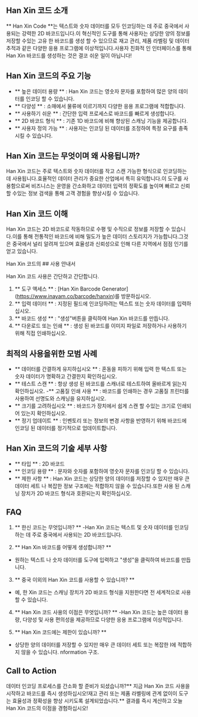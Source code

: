 ## Han Xin 코드 소개

** Han Xin Code **는 텍스트와 숫자 데이터를 모두 인코딩하는 데 주로 중국에서 사용되는 강력한 2D 바코드입니다.이 혁신적인 도구를 통해 사용자는 상당한 양의 정보를 저장할 수있는 고유 한 바코드를 생성 할 수 있으므로 재고 관리, 제품 라벨링 및 데이터 추적과 같은 다양한 응용 프로그램에 이상적입니다.사용자 친화적 인 인터페이스를 통해 Han Xin 바코드를 생성하는 것은 결코 쉬운 일이 아닙니다!

## Han Xin 코드의 주요 기능

- ** 높은 데이터 용량 ** : Han Xin 코드는 영숫자 문자를 포함하여 많은 양의 데이터를 인코딩 할 수 있습니다.
- ** 다양성 ** : 소매에서 물류에 이르기까지 다양한 응용 프로그램에 적합합니다.
- ** 사용하기 쉬운 ** : 간단한 입력 프로세스로 바코드를 빠르게 생성합니다.
- ** 2D 바코드 형식 ** : 기존 1D 바코드에 비해 향상된 스캐닝 기능을 제공합니다.
- ** 사용자 정의 가능 ** : 사용자는 인코딩 된 데이터를 조정하여 특정 요구를 충족시킬 수 있습니다.

## Han Xin 코드는 무엇이며 왜 사용됩니까?

Han Xin 코드는 주로 텍스트와 숫자 데이터를 작고 스캔 가능한 형식으로 인코딩하는 데 사용됩니다.효율적인 데이터 관리가 중요한 산업에서 특히 유익합니다.이 도구를 사용함으로써 비즈니스는 운영을 간소화하고 데이터 입력의 정확도를 높이며 빠르고 신뢰할 수있는 정보 검색을 통해 고객 경험을 향상시킬 수 있습니다.

## Han Xin 코드 이해

Han Xin 코드는 2D 바코드로 작동하므로 수평 및 수직으로 정보를 저장할 수 있습니다.이를 통해 전통적인 바코드에 비해 밀도가 높은 데이터 스토리지가 가능합니다.그것은 중국에서 널리 알려져 있으며 효율성과 신뢰성으로 인해 다른 지역에서 점점 인기를 얻고 있습니다.

Han Xin 코드의 ## 사용 안내서

Han Xin 코드 사용은 간단하고 간단합니다.

1. ** 도구 액세스 ** : [Han Xin Barcode Generator] (https://www.inayam.co/barcode/hanxin)를 방문하십시오.
2. ** 입력 데이터 ** : 지정된 필드에 인코딩하려는 텍스트 또는 숫자 데이터를 입력하십시오.
3. ** 바코드 생성 ** : "생성"버튼을 클릭하여 Han Xin 바코드를 만듭니다.
4. ** 다운로드 또는 인쇄 ** : 생성 된 바코드를 이미지 파일로 저장하거나 사용하기 위해 직접 인쇄하십시오.

## 최적의 사용을위한 모범 사례

- ** 데이터를 간결하게 유지하십시오 ** : 혼동을 피하기 위해 입력 한 텍스트 또는 숫자 데이터가 명확하고 간결한지 확인하십시오.
- ** 테스트 스캔 ** : 항상 생성 된 바코드를 스캐너로 테스트하여 올바르게 읽는지 확인하십시오.
-** 고품질 인쇄 사용 ** : 바코드를 인쇄하는 경우 고품질 프린터를 사용하여 선명도와 스캐닝을 유지하십시오.
- ** 크기를 고려하십시오 ** : 바코드가 장치에서 쉽게 스캔 할 수있는 크기로 인쇄되어 있는지 확인하십시오.
- ** 정기 업데이트 ** : 인벤토리 또는 정보의 변경 사항을 반영하기 위해 바코드에 인코딩 된 데이터를 정기적으로 업데이트합니다.

## Han Xin 코드의 기술 세부 사항

- ** 타입 ** : 2D 바코드
- ** 인코딩 용량 ** : 문자와 숫자를 포함하여 영숫자 문자를 인코딩 할 수 있습니다.
- ** 제한 사항 ** : Han Xin 코드는 상당한 양의 데이터를 저장할 수 있지만 매우 큰 데이터 세트 나 복잡한 정보 구조에는 적합하지 않을 수 있습니다.또한 사용 된 스캐닝 장치가 2D 바코드 형식과 호환되는지 확인하십시오.

## FAQ

1. ** 한신 코드는 무엇입니까? **
-Han Xin 코드는 텍스트 및 숫자 데이터를 인코딩하는 데 주로 중국에서 사용되는 2D 바코드입니다.

2. ** Han Xin 바코드를 어떻게 생성합니까? **
- 원하는 텍스트 나 숫자 데이터를 도구에 입력하고 "생성"을 클릭하여 바코드를 만듭니다.

3. ** 중국 이외의 Han Xin 코드를 사용할 수 있습니까? **
- 예, 한 Xin 코드는 스캐닝 장치가 2D 바코드 형식을 지원한다면 전 세계적으로 사용할 수 있습니다.

4. ** Han Xin 코드 사용의 이점은 무엇입니까? **
-Han Xin 코드는 높은 데이터 용량, 다양성 및 사용 편의성을 제공하므로 다양한 응용 프로그램에 이상적입니다.

5. ** Han Xin 코드에는 제한이 있습니까? **
- 상당한 양의 데이터를 저장할 수 있지만 매우 큰 데이터 세트 또는 복잡한 I에 적합하지 않을 수 있습니다. nformation 구조.

## Call to Action

데이터 인코딩 프로세스를 간소화 할 준비가 되셨습니까?** 지금 Han Xin 코드 사용을 시작하고 바코드를 즉시 생성하십시오!재고 관리 또는 제품 라벨링에 관계 없이이 도구는 효율성과 정확성을 향상 시키도록 설계되었습니다.** 결과를 즉시 계산하고 오늘 Han Xin 코드의 이점을 경험하십시오!